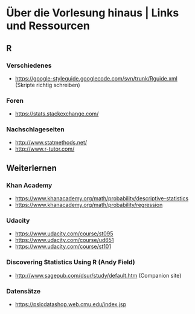 # Über die Vorlesung hinaus | Links und Ressourcen

## R

### Verschiedenes
* https://google-styleguide.googlecode.com/svn/trunk/Rguide.xml (Skripte richtig schreiben)

### Foren
* https://stats.stackexchange.com/

### Nachschlageseiten
* http://www.statmethods.net/
* http://www.r-tutor.com/

## Weiterlernen

### Khan Academy
* https://www.khanacademy.org/math/probability/descriptive-statistics
* https://www.khanacademy.org/math/probability/regression

### Udacity
* https://www.udacity.com/course/st095
* https://www.udacity.com/course/ud651
* https://www.udacity.com/course/st101

### Discovering Statistics Using R (Andy Field)
* http://www.sagepub.com/dsur/study/default.htm (Companion site)

### Datensätze
* https://pslcdatashop.web.cmu.edu/index.jsp
